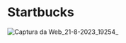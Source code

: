 # Startbucks

![Captura da Web_21-8-2023_19254_](https://github.com/MarceloDevd3/Startbucks/assets/137944249/e766e26a-39cc-487e-867b-52eba3893692)
